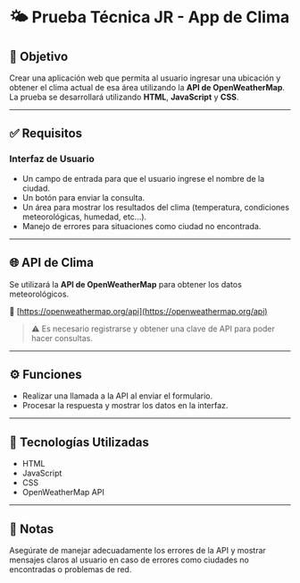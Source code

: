 # 🌤️ Prueba Técnica JR - App de Clima

## 🧠 Objetivo

Crear una aplicación web que permita al usuario ingresar una ubicación y obtener el clima actual de esa área utilizando la **API de OpenWeatherMap**.  
La prueba se desarrollará utilizando **HTML**, **JavaScript** y **CSS**.

---

## ✅ Requisitos

### Interfaz de Usuario

- Un campo de entrada para que el usuario ingrese el nombre de la ciudad.
- Un botón para enviar la consulta.
- Un área para mostrar los resultados del clima (temperatura, condiciones meteorológicas, humedad, etc...).
- Manejo de errores para situaciones como ciudad no encontrada.

---

## 🌐 API de Clima

Se utilizará la **API de OpenWeatherMap** para obtener los datos meteorológicos.

🔗 [https://openweathermap.org/api](https://openweathermap.org/api)

> ⚠️ Es necesario registrarse y obtener una clave de API para poder hacer consultas.

---

## ⚙️ Funciones

- Realizar una llamada a la API al enviar el formulario.
- Procesar la respuesta y mostrar los datos en la interfaz.

---

## 🚀 Tecnologías Utilizadas

- HTML
- JavaScript
- CSS
- OpenWeatherMap API

---

## 📝 Notas

Asegúrate de manejar adecuadamente los errores de la API y mostrar mensajes claros al usuario en caso de errores como ciudades no encontradas o problemas de red.
